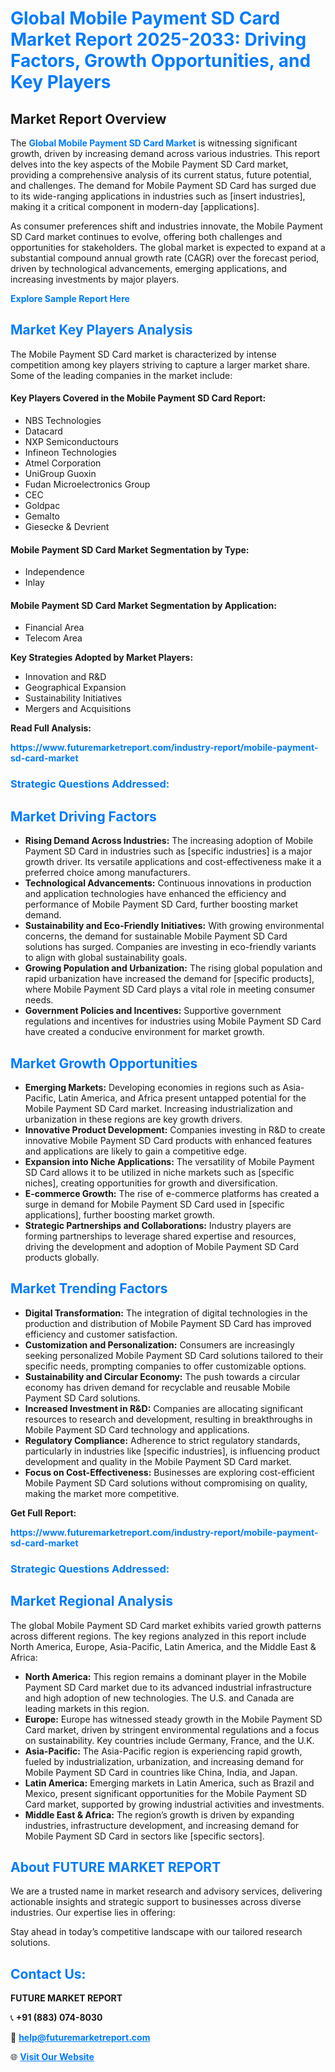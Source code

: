 <h1 style="color: #007BFF;">Global Mobile Payment SD Card Market Report 2025-2033: Driving Factors, Growth Opportunities, and Key Players</h1>

<section id="overview">
<h2>Market Report Overview</h2>
<p>The <a href="https://www.futuremarketreport.com/industry-report/mobile-payment-sd-card-market" style="color: #007BFF; text-decoration: none;"><strong>Global Mobile Payment SD Card Market</strong></a> is witnessing significant growth, driven by increasing demand across various industries. This report delves into the key aspects of the Mobile Payment SD Card market, providing a comprehensive analysis of its current status, future potential, and challenges. The demand for Mobile Payment SD Card has surged due to its wide-ranging applications in industries such as [insert industries], making it a critical component in modern-day [applications].</p>
<p>As consumer preferences shift and industries innovate, the Mobile Payment SD Card market continues to evolve, offering both challenges and opportunities for stakeholders. The global market is expected to expand at a substantial compound annual growth rate (CAGR) over the forecast period, driven by technological advancements, emerging applications, and increasing investments by major players.</p>
</section>

<section id="overview">
<p><a href="https://www.futuremarketreport.com/request-sample/reportId=89210" style="color: #007BFF; text-decoration: none;"><strong>Explore Sample Report Here</strong></a></p>
</section>

<section id="key-players">
<h2 style="color: #007BFF;">Market Key Players Analysis</h2>
<p>The Mobile Payment SD Card market is characterized by intense competition among key players striving to capture a larger market share. Some of the leading companies in the market include:</p>
<h4>Key Players Covered in the Mobile Payment SD Card Report:</h4>
<ul><li>NBS Technologies</li><li>Datacard</li><li>NXP Semiconductours</li><li>Infineon Technologies</li><li>Atmel Corporation</li><li>UniGroup Guoxin</li><li>Fudan Microelectronics Group</li><li>CEC</li><li>Goldpac</li><li>Gemalto</li><li>Giesecke &amp; Devrient</li></ul>
<h4>Mobile Payment SD Card Market Segmentation by Type:</h4>
<ul><li>Independence</li><li>Inlay</li></ul>

<h4>Mobile Payment SD Card Market Segmentation by Application:</h4>
<ul><li>Financial Area</li><li>Telecom Area</li></ul>
<p><strong>Key Strategies Adopted by Market Players:</strong></p>
<ul>
<li>Innovation and R&D</li>
<li>Geographical Expansion</li>
<li>Sustainability Initiatives</li>
<li>Mergers and Acquisitions</li>
</ul>
</section>

<section>
<p><strong>Read Full Analysis: </strong></p><a href="https://www.futuremarketreport.com/industry-report/mobile-payment-sd-card-market" style="color: #007BFF; text-decoration: none;"><strong>https://www.futuremarketreport.com/industry-report/mobile-payment-sd-card-market</strong></a>
<h3 style="color: #007BFF;">Strategic Questions Addressed:</h3>
</section>

<section id="driving-factors">
<h2 style="color: #007BFF;">Market Driving Factors</h2>
<ul>
<li><strong>Rising Demand Across Industries:</strong> The increasing adoption of Mobile Payment SD Card in industries such as [specific industries] is a major growth driver. Its versatile applications and cost-effectiveness make it a preferred choice among manufacturers.</li>
<li><strong>Technological Advancements:</strong> Continuous innovations in production and application technologies have enhanced the efficiency and performance of Mobile Payment SD Card, further boosting market demand.</li>
<li><strong>Sustainability and Eco-Friendly Initiatives:</strong> With growing environmental concerns, the demand for sustainable Mobile Payment SD Card solutions has surged. Companies are investing in eco-friendly variants to align with global sustainability goals.</li>
<li><strong>Growing Population and Urbanization:</strong> The rising global population and rapid urbanization have increased the demand for [specific products], where Mobile Payment SD Card plays a vital role in meeting consumer needs.</li>
<li><strong>Government Policies and Incentives:</strong> Supportive government regulations and incentives for industries using Mobile Payment SD Card have created a conducive environment for market growth.</li>
</ul>
</section>

<section id="growth-opportunities">
<h2 style="color: #007BFF;">Market Growth Opportunities</h2>
<ul>
<li><strong>Emerging Markets:</strong> Developing economies in regions such as Asia-Pacific, Latin America, and Africa present untapped potential for the Mobile Payment SD Card market. Increasing industrialization and urbanization in these regions are key growth drivers.</li>
<li><strong>Innovative Product Development:</strong> Companies investing in R&D to create innovative Mobile Payment SD Card products with enhanced features and applications are likely to gain a competitive edge.</li>
<li><strong>Expansion into Niche Applications:</strong> The versatility of Mobile Payment SD Card allows it to be utilized in niche markets such as [specific niches], creating opportunities for growth and diversification.</li>
<li><strong>E-commerce Growth:</strong> The rise of e-commerce platforms has created a surge in demand for Mobile Payment SD Card used in [specific applications], further boosting market growth.</li>
<li><strong>Strategic Partnerships and Collaborations:</strong> Industry players are forming partnerships to leverage shared expertise and resources, driving the development and adoption of Mobile Payment SD Card products globally.</li>
</ul>
</section>

<section id="trending-factors">
<h2 style="color: #007BFF;">Market Trending Factors</h2>
<ul>
<li><strong>Digital Transformation:</strong> The integration of digital technologies in the production and distribution of Mobile Payment SD Card has improved efficiency and customer satisfaction.</li>
<li><strong>Customization and Personalization:</strong> Consumers are increasingly seeking personalized Mobile Payment SD Card solutions tailored to their specific needs, prompting companies to offer customizable options.</li>
<li><strong>Sustainability and Circular Economy:</strong> The push towards a circular economy has driven demand for recyclable and reusable Mobile Payment SD Card solutions.</li>
<li><strong>Increased Investment in R&D:</strong> Companies are allocating significant resources to research and development, resulting in breakthroughs in Mobile Payment SD Card technology and applications.</li>
<li><strong>Regulatory Compliance:</strong> Adherence to strict regulatory standards, particularly in industries like [specific industries], is influencing product development and quality in the Mobile Payment SD Card market.</li>
<li><strong>Focus on Cost-Effectiveness:</strong> Businesses are exploring cost-efficient Mobile Payment SD Card solutions without compromising on quality, making the market more competitive.</li>
</ul>
</section>

<section>
<p><strong>Get Full Report: </strong></p><a href="https://www.futuremarketreport.com/industry-report/mobile-payment-sd-card-market" style="color: #007BFF; text-decoration: none;"><strong>https://www.futuremarketreport.com/industry-report/mobile-payment-sd-card-market</strong></a>
<h3 style="color: #007BFF;">Strategic Questions Addressed:</h3>
</section>


<section id="regional-analysis">
<h2 style="color: #007BFF;">Market Regional Analysis</h2>
<p>The global Mobile Payment SD Card market exhibits varied growth patterns across different regions. The key regions analyzed in this report include North America, Europe, Asia-Pacific, Latin America, and the Middle East & Africa:</p>
<ul>
<li><strong>North America:</strong> This region remains a dominant player in the Mobile Payment SD Card market due to its advanced industrial infrastructure and high adoption of new technologies. The U.S. and Canada are leading markets in this region.</li>
<li><strong>Europe:</strong> Europe has witnessed steady growth in the Mobile Payment SD Card market, driven by stringent environmental regulations and a focus on sustainability. Key countries include Germany, France, and the U.K.</li>
<li><strong>Asia-Pacific:</strong> The Asia-Pacific region is experiencing rapid growth, fueled by industrialization, urbanization, and increasing demand for Mobile Payment SD Card in countries like China, India, and Japan.</li>
<li><strong>Latin America:</strong> Emerging markets in Latin America, such as Brazil and Mexico, present significant opportunities for the Mobile Payment SD Card market, supported by growing industrial activities and investments.</li>
<li><strong>Middle East & Africa:</strong> The region’s growth is driven by expanding industries, infrastructure development, and increasing demand for Mobile Payment SD Card in sectors like [specific sectors].</li>
</ul>
</section>

<footer>
<h2 style="color: #007BFF;">About FUTURE MARKET REPORT</h2>
<p>We are a trusted name in market research and advisory services, delivering actionable insights and strategic support to businesses across diverse industries. Our expertise lies in offering:</p>

<p>Stay ahead in today’s competitive landscape with our tailored research solutions.</p>

<h2 style="color: #007BFF;">Contact Us:</h2>
<p><strong>FUTURE MARKET REPORT</strong></p>
<p>📞 <strong>+91 (883) 074-8030</strong></p>
<p>📧 <strong><a href="mailto:help@futuremarketreport.com" style="color: #007BFF;">help@futuremarketreport.com</a></strong></p>
<p>🌐 <strong><a href="https://www.futuremarketreport.com/" style="color: #007BFF;">Visit Our Website</a></strong></p>
</footer>